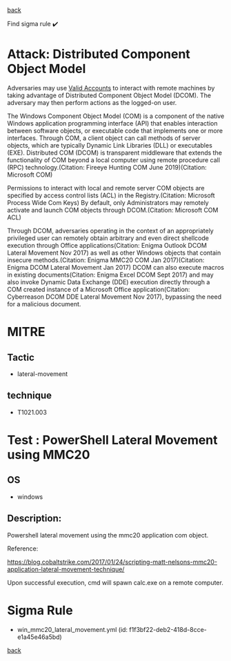 
[back](../index.md)

Find sigma rule :heavy_check_mark: 

# Attack: Distributed Component Object Model 

Adversaries may use [Valid Accounts](https://attack.mitre.org/techniques/T1078) to interact with remote machines by taking advantage of Distributed Component Object Model (DCOM). The adversary may then perform actions as the logged-on user.

The Windows Component Object Model (COM) is a component of the native Windows application programming interface (API) that enables interaction between software objects, or executable code that implements one or more interfaces. Through COM, a client object can call methods of server objects, which are typically Dynamic Link Libraries (DLL) or executables (EXE). Distributed COM (DCOM) is transparent middleware that extends the functionality of COM beyond a local computer using remote procedure call (RPC) technology.(Citation: Fireeye Hunting COM June 2019)(Citation: Microsoft COM)

Permissions to interact with local and remote server COM objects are specified by access control lists (ACL) in the Registry.(Citation: Microsoft Process Wide Com Keys) By default, only Administrators may remotely activate and launch COM objects through DCOM.(Citation: Microsoft COM ACL)

Through DCOM, adversaries operating in the context of an appropriately privileged user can remotely obtain arbitrary and even direct shellcode execution through Office applications(Citation: Enigma Outlook DCOM Lateral Movement Nov 2017) as well as other Windows objects that contain insecure methods.(Citation: Enigma MMC20 COM Jan 2017)(Citation: Enigma DCOM Lateral Movement Jan 2017) DCOM can also execute macros in existing documents(Citation: Enigma Excel DCOM Sept 2017) and may also invoke Dynamic Data Exchange (DDE) execution directly through a COM created instance of a Microsoft Office application(Citation: Cyberreason DCOM DDE Lateral Movement Nov 2017), bypassing the need for a malicious document.

# MITRE
## Tactic
  - lateral-movement


## technique
  - T1021.003


# Test : PowerShell Lateral Movement using MMC20
## OS
  - windows


## Description:
Powershell lateral movement using the mmc20 application com object.

Reference:

https://blog.cobaltstrike.com/2017/01/24/scripting-matt-nelsons-mmc20-application-lateral-movement-technique/

Upon successful execution, cmd will spawn calc.exe on a remote computer.


# Sigma Rule
 - win_mmc20_lateral_movement.yml (id: f1f3bf22-deb2-418d-8cce-e1a45e46a5bd)



[back](../index.md)
